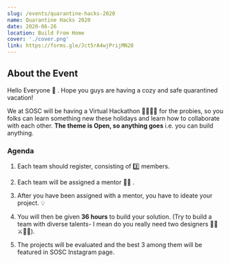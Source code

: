 ```yaml
---
slug: /events/quarantine-hacks-2020
name: Quarantine Hacks 2020
date: 2020-06-26
location: Build From Home
cover: './cover.png'
link: https://forms.gle/Jct5rA4wjPrijMN28
---
```


## About the Event

Hello Everyone 👋 . Hope you guys are having a cozy and safe quarantined vacation!

We at SOSC will be having a Virtual Hackathon 👨‍💻👩‍💻 for the probies, so you folks can learn something new these holidays and learn how to collaborate with each other. **The theme is Open, so anything goes** i.e. you can build anything.

### Agenda

1. Each team should register, consisting of 3️⃣ members.

2. Each team will be assigned a mentor 👨‍🏫 .

3. After you have been assigned with a mentor, you have to ideate your project. 💡

4. You will then be given **36 hours** to build your solution. (Try to build a team with diverse talents- I mean do you really need two designers 👩‍🎨 ⚔️👨‍🎨).

5. The projects will be evaluated and the best 3 among them will be featured in SOSC Instagram page.
